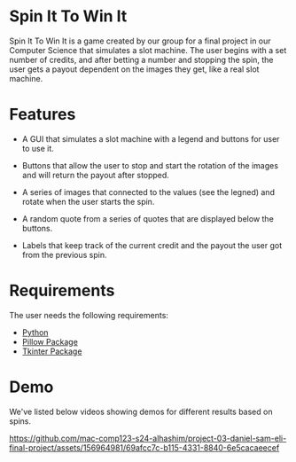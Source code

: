 # Spin It To Win It

Spin It To Win It is a game created by our group for a final project in our Computer Science that simulates a slot machine. The user begins with a set number of credits, and after betting a number and stopping the spin, the user gets a payout dependent on the images they get, like a real slot machine.

# Features

* A GUI that simulates a slot machine with a legend and buttons for user to use it.
  
* Buttons that allow the user to stop and start the rotation of the images and will return the payout after stopped.
  
* A series of images that connected to the values (see the legned) and rotate when the user starts the spin.
  
* A random quote from a series of quotes that are displayed below the buttons.
  
* Labels that keep track of the current credit and the payout the user got from the previous spin.

# Requirements

The user needs the following requirements:
* [Python](https://www.python.org/downloads/)
* [Pillow Package](https://pypi.org/project/pillow/)
* [Tkinter Package](https://docs.python.org/3/library/tkinter.html)

# Demo

We've listed below videos showing demos for different results based on spins.

https://github.com/mac-comp123-s24-alhashim/project-03-daniel-sam-eli-final-project/assets/156964981/69afcc7c-b115-4331-8840-6e5cacaeecef

